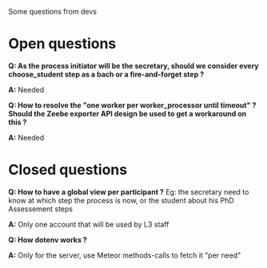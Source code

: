 Some questions from devs

# Open questions

**Q: As the process initiator will be the secretary,
should we consider every choose_student step as a bach or a fire-and-forget step ?**

**A:** Needed

**Q: How to resolve the "one worker per worker_processor until timeout" ? Should the Zeebe exporter API design be used to get a workaround on this ?**

**A:** Needed


# Closed questions

**Q: How to have a global view per participant ?**
  Eg: the secretary need to know at which step the process is now, or the student about his PhD Assessement steps

**A:** Only one account that will be used by L3 staff

**Q: How dotenv works ?**

**A:** Only for the server, use Meteor methods-calls to fetch it "per need"
